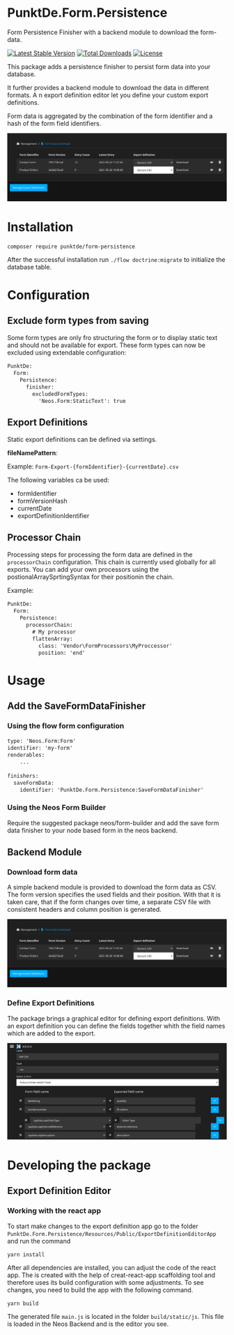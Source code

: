 # PunktDe.Form.Persistence

Form Persistence Finisher with a backend module to download the form-data.

[![Latest Stable Version](https://poser.pugx.org/punktDe/form-persistence/v/stable)](https://packagist.org/packages/punktDe/form-persistence) [![Total Downloads](https://poser.pugx.org/punktDe/form-persistence/downloads)](https://packagist.org/packages/punktDe/form-persistence) [![License](https://poser.pugx.org/punktDe/form-persistence/license)](https://packagist.org/packages/punktDe/form-persistence)

This package adds a persistence finisher to persist form data into your database. 

It further provides a backend module to download the data in different formats. A n export definition editor let you define your custom export definitions.

Form data is aggregated by the combination of the form identifier and a hash of the form field identifiers.

![Backend Module](Documentation/BackendModule.png)

# Installation
```
composer require punktde/form-persistence
```

After the successful installation run `./flow doctrine:migrate` to initialize the database table.

# Configuration

## Exclude form types from saving

Some form types are only fro structuring the form or to display static text and should not be available for export. These form types can now be excluded using extendable configuration:

	PunktDe:
	  Form:
	    Persistence:
	      finisher:
	        excludedFormTypes:
	          'Neos.Form:StaticText': true

## Export Definitions

Static export definitions can be defined via settings.

**fileNamePattern**: 

Example: `Form-Export-{formIdentifier}-{currentDate}.csv`

The following variables ca be used: 

* formIdentifier
* formVersionHash
* currentDate
* exportDefinitionIdentifier

## Processor Chain

Processing steps for processing the form data are defined in the `processorChain` configuration. This chain is currently used globally for all exports. You can add your own processors using the postionalArraySprtingSyntax for their positionin the chain.

Example: 

	PunktDe:
	  Form:
	    Persistence:
	      processorChain:
	        # My processor
	        flattenArray:
	          class: 'Vendor\FormProcessors\MyProccessor'
	          position: 'end'
	          

# Usage
## Add the SaveFormDataFinisher
### Using the flow form configuration

```
type: 'Neos.Form:Form'
identifier: 'my-form'
renderables:
    ...

finishers:
  saveFormData:
    identifier: 'PunktDe.Form.Persistence:SaveFormDataFinisher'
```

### Using the Neos Form Builder
Require the suggested package neos/form-builder and add the save form data finisher to your node based form in the neos backend.

## Backend Module

### Download form data

A simple backend module is provided to download the form data as CSV. The form version specifies the used fields and their position. 
With that it is taken care, that if the form changes over time, a separate CSV file with consistent headers and column position is generated. 

![Backend Module](Documentation/BackendModule.png)

### Define Export Definitions

The package brings a graphical editor for defining export definitions. With an export definition you can define the fields together whith the field names which are added to the export.

![Backend Module](Documentation/ExportDefinitionEditor.png)

# Developing the package

## Export Definition Editor

### Working with the react app

To start make changes to the export definition app go to the folder `PunktDe.Form.Persistence/Resources/Public/ExportDefinitionEditorApp`
and run the command

```
yarn install
```

After all dependencies are installed, you can adjust the code of the react app. 
The is created with the help of creat-react-app scaffolding tool and therefore uses its build configuration with some adjustments.
To see changes, you need to build the app with the following command.

```
yarn build
```

The generated file `main.js` is located in the folder `build/static/js`.
This file is loaded in the Neos Backend and is the editor you see.
